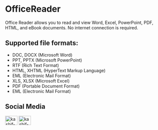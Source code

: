 # OfficeReader

Office Reader allows you to read and view Word, Excel, PowerPoint, PDF, HTML, and eBook documents. No internet connection is required.

## Supported file formats:
<ul>
<li> DOC, DOCX (Microsoft Word) </li>
<li> PPT, PPTX (Microsoft PowerPoint) </li>
<li> RTF (Rich Text Format) </li>
<li> HTML, XHTML (HyperText Markup Language) </li>
<li> EML (Electronic Mail Format) </li>
<li> XLS, XLSX (Microsoft Excel) </li>
<li> PDF (Portable Document Format) </li>
<li> EML (Electronic Mail Format) </li>
</ul>

## Social Media

<p align="left">
<a href="https://www.linkedin.com/in/harshsuvagiya" target="blank"><img align="center" src="https://raw.githubusercontent.com/rahuldkjain/github-profile-readme-generator/master/src/images/icons/Social/linked-in-alt.svg" alt="kashif-mehmood" height="30" width="40" /></a>
<a href="https://stackoverflow.com/users/10838454/harsh-suvagiya" target="blank"><img align="center" src="https://raw.githubusercontent.com/rahuldkjain/github-profile-readme-generator/master/src/images/icons/Social/stack-overflow.svg" alt="kashif-mehmood" height="30" width="40" /></a>
